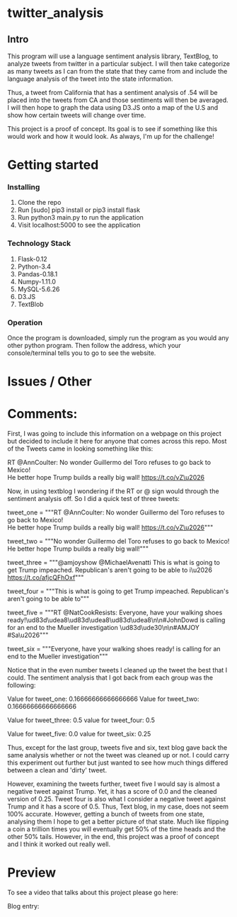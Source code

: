 # twitter_analysis
## Intro

This program will use a language sentiment analysis library, TextBlog, to analyze tweets from twitter in a particular subject. I will then take categorize as many tweets as I can from the state that they came from and include the language analysis of the tweet into the state information. 

Thus, a tweet from California that has a sentiment analysis of .54 will be placed into the tweets from CA and those sentiments will then be averaged. I will then hope to graph the data using D3.JS onto a map of the U.S and show how certain tweets will change over time. 

This project is a proof of concept. Its goal is to see if something like this would work and how it would look. As always, I'm up for the challenge! 


# Getting started
### Installing

1. Clone the repo
2. Run [sudo] pip3 install or pip3 install flask
3. Run python3 main.py to run the application
6. Visit localhost:5000 to see the application

### Technology Stack

1. Flask-0.12
2. Python-3.4
3. Pandas-0.18.1
4. Numpy-1.11.0
5. MySQL-5.6.26
6. D3.JS
7. TextBlob

### Operation

Once the program is downloaded, simply run the program as you would any other python program.
Then follow the address, which your console/terminal tells you to go to see the
website.

# Issues / Other

# Comments: 

First, I was going to include this information on a webpage on this project but decided to include it here for anyone that comes across this repo. Most of the Tweets came in looking something like this: 

RT @AnnCoulter: No wonder Guillermo del Toro  refuses to go back to Mexico!  
He better hope Trump builds a really big wall! https://t.co/vZ\u2026

Now, in using textblog I wondering if the RT or @ sign would through the sentiment analysis off. So I did a quick test of three tweets:

tweet_one = """RT @AnnCoulter: No wonder Guillermo del Toro  refuses to go back to Mexico!  
He better hope Trump builds a really big wall! https://t.co/vZ\u2026"""

tweet_two = """No wonder Guillermo del Toro  refuses to go back to Mexico!  
He better hope Trump builds a really big wall!"""

tweet_three = """@amjoyshow @MichaelAvenatti This is what is going to get Trump impeached. 
Republican's aren't going to be able to i\u2026 https://t.co/afjcQFhOxf"""

tweet_four = """This is what is going to get Trump impeached. 
Republican's aren't going to be able to"""

tweet_five =  """RT @NatCookResists: Everyone, have your walking shoes 
ready!\ud83d\udea8\ud83d\udea8\ud83d\udea8\n\n#JohnDowd 
is calling for an end to the Mueller investigation \ud83d\ude30\n\n#AMJOY #Sa\u2026"""

tweet_six =  """Everyone, have your walking shoes 
ready! is calling for an end to the Mueller investigation"""

Notice that in the even number tweets I cleaned up the tweet the best that I could. The sentiment analysis that I got back from each group was the following:

Value for tweet_one: 0.16666666666666666
Value for tweet_two: 0.16666666666666666

Value for tweet_three: 0.5
value for tweet_four: 0.5

Value for tweet_five: 0.0
value for tweet_six: 0.25

Thus, except for the last group, tweets five and six, text blog gave back the same analysis whether or not the tweet was cleaned up or not. I could carry this experiment out further but just wanted to see how much things differed between a clean and 'dirty' tweet. 

However, examining the tweets further, tweet five I would say is almost a negative tweet against Trump. Yet, it has a score of 0.0 and the cleaned version of 0.25. Tweet four is also what I consider a negative tweet against Trump and it has a score of 0.5. Thus, Text blog, in my case, does not seem 100% accurate. However, getting a bunch of tweets from one state, analysing them I hope to get a better picture of that state. Much like flipping a coin a trillion times you will eventually get 50% of the time heads and the other 50% tails. 
However, in the end, this project was a proof of concept and I think it worked out really well. 


# Preview

To see a video that talks about this project please go here:

Blog entry:
